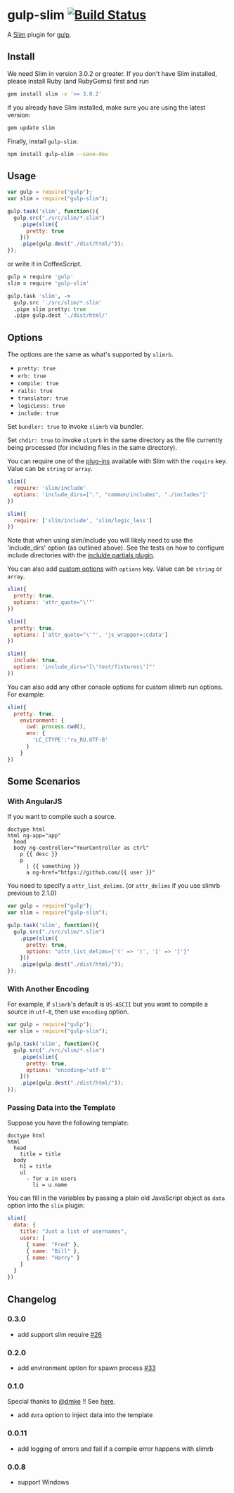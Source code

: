 # gulp-slim [![Build Status](https://travis-ci.org/cognitom/gulp-slim.svg?branch=master)](https://travis-ci.org/cognitom/gulp-slim)

A [Slim](http://slim-lang.com/) plugin for [gulp](https://github.com/wearefractal/gulp).

## Install

We need Slim in version 3.0.2 or greater. If you don't have Slim installed,
please install Ruby (and RubyGems) first and run

```bash
gem install slim -v '>= 3.0.2'
```

If you already have Slim installed, make sure you are using the latest version:

```bash
gem update slim
```

Finally, install `gulp-slim`:

```bash
npm install gulp-slim --save-dev
```

## Usage

```javascript
var gulp = require("gulp");
var slim = require("gulp-slim");

gulp.task('slim', function(){
  gulp.src("./src/slim/*.slim")
    .pipe(slim({
      pretty: true
    }))
    .pipe(gulp.dest("./dist/html/"));
});
```

or write it in CoffeeScript.

```coffeescript
gulp = require 'gulp'
slim = require 'gulp-slim'

gulp.task 'slim', ->
  gulp.src './src/slim/*.slim'
  .pipe slim pretty: true
  .pipe gulp.dest './dist/html/'
```


## Options

The options are the same as what's supported by `slimrb`.

- `pretty: true`
- `erb: true`
- `compile: true`
- `rails: true`
- `translator: true`
- `logicLess: true`
- `include: true`

Set `bundler: true` to invoke `slimrb` via bundler.

Set `chdir: true` to invoke `slimrb` in the same directory as the file currently being processed (for including files in the same directory).

You can require one of the [plug-ins](https://github.com/slim-template/slim/blob/master/README.md#plugins) available with Slim with the ```require``` key. Value can be ```string``` or ```array```.
```javascript
slim({
  require: 'slim/include'
  options: 'include_dirs=[".", "common/includes", "./includes"]'
})

slim({
  require: ['slim/include', 'slim/logic_less']
})
```
Note that when using slim/include you will likely need to use the 'include_dirs' option (as outlined above).  See the tests on how to configure include directories with the [inclulde partials plugin](https://github.com/slim-template/slim/blob/master/doc/include.md).

You can also add [custom options](https://github.com/slim-template/slim/blob/master/README.md#available-options) with ```options``` key. Value can be ```string``` or ```array```.

```javascript
slim({
  pretty: true,
  options: 'attr_quote="\'"'
})

slim({
  pretty: true,
  options: ['attr_quote="\'"', 'js_wrapper=:cdata']
})

slim({
  include: true,
  options: 'include_dirs="[\'test/fixtures\']"'
})
```
You can also add any other console options for custom slimrb run options. For example:

```javascript
slim({
  pretty: true,
    environment: {
      cwd: process.cwd(),
      env: {
        'LC_CTYPE':'ru_RU.UTF-8'
      }
	}
})
```


## Some Scenarios

### With AngularJS

If you want to compile such a source.

```slim
doctype html
html ng-app="app"
  head
  body ng-controller="YourController as ctrl"
    p {{ desc }}
    p
      | {{ something }}
      a ng-href="https://github.com/{{ user }}"

```

You need to specify a `attr_list_delims`. (or `attr_delims` if you use slimrb previous to 2.1.0)

```javascript
var gulp = require("gulp");
var slim = require("gulp-slim");

gulp.task('slim', function(){
  gulp.src("./src/slim/*.slim")
    .pipe(slim({
      pretty: true,
      options: "attr_list_delims={'(' => ')', '[' => ']'}"
    }))
    .pipe(gulp.dest("./dist/html/"));
});
```


### With Another Encoding

For example, if `slimrb`'s default is `US-ASCII` but you want to compile a source in `utf-8`, then use `encoding` option.

```javascript
var gulp = require("gulp");
var slim = require("gulp-slim");

gulp.task('slim', function(){
  gulp.src("./src/slim/*.slim")
    .pipe(slim({
      pretty: true,
      options: "encoding='utf-8'"
    }))
    .pipe(gulp.dest("./dist/html/"));
});

```

### Passing Data into the Template

Suppose you have the following template:

```slim
doctype html
html
  head
    title = title
  body
    h1 = title
    ul
      - for u in users
        li = u.name
```

You can fill in the variables by passing a plain old JavaScript object
as `data` option into the `slim` plugin:

```javascript
slim({
  data: {
    title: "Just a list of usernames",
    users: [
      { name: "Fred" },
      { name: "Bill" },
      { name: "Harry" }
    ]
  }
})
```

## Changelog

### 0.3.0

- add support slim require [#26](https://github.com/cognitom/gulp-slim/issues/26)

### 0.2.0

- add environment option for spawn process [#33](https://github.com/cognitom/gulp-slim/issues/33)

### 0.1.0

Special thanks to [@dmke](https://github.com/dmke) !! See [here](https://github.com/cognitom/gulp-slim/issues/20).

- add `data` option to inject data into the template

### 0.0.11

- add logging of errors and fail if a compile error happens with slimrb

### 0.0.8

- support Windows
